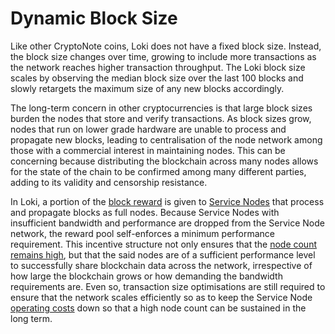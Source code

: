# Dynamic Block Size

Like other CryptoNote coins, Loki does not have a fixed block size. Instead, the block size changes over time, growing to include more transactions as the network reaches higher transaction throughput. The Loki block size scales by observing the median block size over the last 100 blocks and slowly retargets the maximum size of any new blocks accordingly.

The long-term concern in other cryptocurrencies is that large block sizes burden the nodes that store and verify  transactions. As block sizes grow, nodes that run on lower grade hardware are unable to process and propagate new blocks, leading to centralisation of the node network among those with a commercial interest in maintaining nodes. This can be concerning because distributing the blockchain across many nodes allows for the state of the chain to be confirmed among many different parties, adding to its validity and censorship resistance.

In Loki, a portion of the [block reward](../Advanced/Cryptoeconomics.md) is given to [Service Nodes](../ServiceNodes/SNOverview.md) that process and propagate blocks as full nodes. Because Service Nodes with insufficient bandwidth and performance are dropped from the Service Node network, the reward pool self-enforces a minimum performance requirement.   This incentive structure not only ensures that the [node count remains high](/Advanced/SybilResistance/#high-lockup-ratio), but that the said nodes are of a sufficient performance level to successfully share blockchain data across the network, irrespective of how large the blockchain grows or how demanding the bandwidth requirements are. Even so, transaction size optimisations are still required to ensure that the network scales efficiently so as to keep the Service Node [operating costs](/Advanced/SybilResistance/#operating-expenses-oe) down so that a high node count can be sustained in the long term.